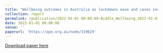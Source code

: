```yaml
---
title: "Wellbeing outcomes in Australia as lockdowns ease and cases increase–August 2022"
collection: report
permalink: /publication/2022-01-01 00:00:00-Biddle_Wellbeing_2022-01-01
date: 2022-01-01 00:00:00
venue: ''
paperurl: 'https://apo.org.au/node/319629'
---
```

[Download paper here](https://apo.org.au/node/319629)
